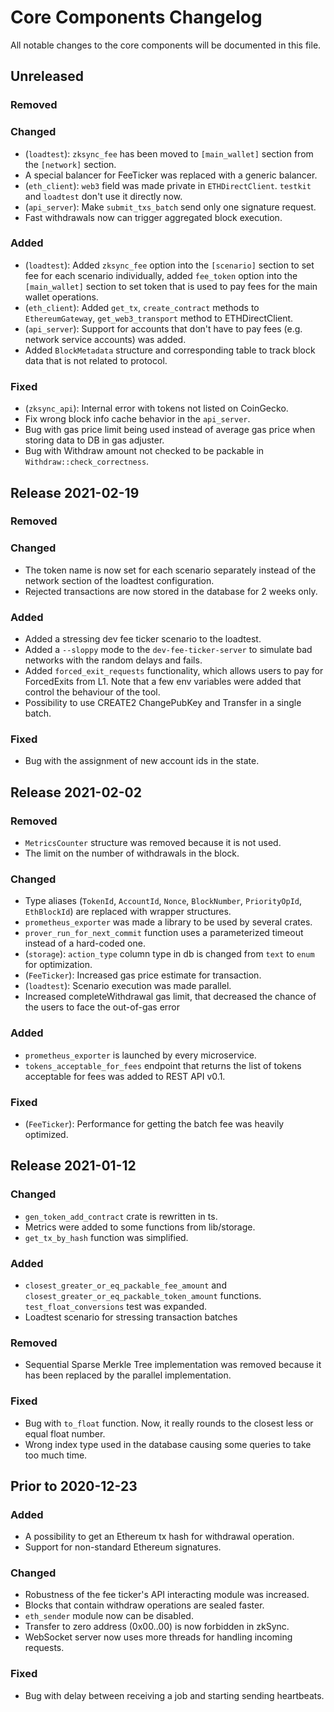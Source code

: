 # Core Components Changelog

All notable changes to the core components will be documented in this file.

## Unreleased

### Removed

### Changed

- (`loadtest`): `zksync_fee` has been moved to `[main_wallet]` section from the `[network]` section.
- A special balancer for FeeTicker was replaced with a generic balancer.
- (`eth_client`): `web3` field was made private in `ETHDirectClient`. `testkit` and `loadtest` don't use it directly
  now.
- (`api_server`): Make `submit_txs_batch` send only one signature request.
- Fast withdrawals now can trigger aggregated block execution.

### Added

- (`loadtest`): Added `zksync_fee` option into the `[scenario]` section to set fee for each scenario individually, added
  `fee_token` option into the `[main_wallet]` section to set token that is used to pay fees for the main wallet
  operations.
- (`eth_client`): Added `get_tx`, `create_contract` methods to `EthereumGateway`, `get_web3_transport` method to
  ETHDirectClient.
- (`api_server`): Support for accounts that don't have to pay fees (e.g. network service accounts) was added.
- Added `BlockMetadata` structure and corresponding table to track block data that is not related to protocol.

### Fixed

- (`zksync_api`): Internal error with tokens not listed on CoinGecko.
- Fix wrong block info cache behavior in the `api_server`.
- Bug with gas price limit being used instead of average gas price when storing data to DB in gas adjuster.
- Bug with Withdraw amount not checked to be packable in `Withdraw::check_correctness`.

## Release 2021-02-19

### Removed

### Changed

- The token name is now set for each scenario separately instead of the network section of the loadtest configuration.
- Rejected transactions are now stored in the database for 2 weeks only.

### Added

- Added a stressing dev fee ticker scenario to the loadtest.
- Added a `--sloppy` mode to the `dev-fee-ticker-server` to simulate bad networks with the random delays and fails.
- Added `forced_exit_requests` functionality, which allows users to pay for ForcedExits from L1. Note that a few env
  variables were added that control the behaviour of the tool.
- Possibility to use CREATE2 ChangePubKey and Transfer in a single batch.

### Fixed

- Bug with the assignment of new account ids in the state.

## Release 2021-02-02

### Removed

- `MetricsCounter` structure was removed because it is not used.
- The limit on the number of withdrawals in the block.

### Changed

- Type aliases (`TokenId`, `AccountId`, `Nonce`, `BlockNumber`, `PriorityOpId`, `EthBlockId`) are replaced with wrapper
  structures.
- `prometheus_exporter` was made a library to be used by several crates.
- `prover_run_for_next_commit` function uses a parameterized timeout instead of a hard-coded one.
- (`storage`): `action_type` column type in db is changed from `text` to `enum` for optimization.
- (`FeeTicker`): Increased gas price estimate for transaction.
- (`loadtest`): Scenario execution was made parallel.
- Increased completeWithdrawal gas limit, that decreased the chance of the users to face the out-of-gas error

### Added

- `prometheus_exporter` is launched by every microservice.
- `tokens_acceptable_for_fees` endpoint that returns the list of tokens acceptable for fees was added to REST API v0.1.

### Fixed

- (`FeeTicker`): Performance for getting the batch fee was heavily optimized.

## Release 2021-01-12

### Changed

- `gen_token_add_contract` crate is rewritten in ts.
- Metrics were added to some functions from lib/storage.
- `get_tx_by_hash` function was simplified.

### Added

- `closest_greater_or_eq_packable_fee_amount` and `closest_greater_or_eq_packable_token_amount` functions.
  `test_float_conversions` test was expanded.
- Loadtest scenario for stressing transaction batches

### Removed

- Sequential Sparse Merkle Tree implementation was removed because it has been replaced by the parallel implementation.

### Fixed

- Bug with `to_float` function. Now, it really rounds to the closest less or equal float number.
- Wrong index type used in the database causing some queries to take too much time.

## Prior to 2020-12-23

### Added

- A possibility to get an Ethereum tx hash for withdrawal operation.
- Support for non-standard Ethereum signatures.

### Changed

- Robustness of the fee ticker's API interacting module was increased.
- Blocks that contain withdraw operations are sealed faster.
- `eth_sender` module now can be disabled.
- Transfer to zero address (0x00..00) is now forbidden in zkSync.
- WebSocket server now uses more threads for handling incoming requests.

### Fixed

- Bug with delay between receiving a job and starting sending heartbeats.
